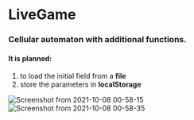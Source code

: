 # LiveGame


### Cellular automaton with additional functions. 
#### It is planned:
  1. to load the initial field from a **file**
  2. store the parameters in **localStorage**

![Screenshot from 2021-10-08 00-58-15](https://user-images.githubusercontent.com/32200119/136468233-673e9bb2-3b7d-40e8-b92b-f8a7049a83a7.png)
![Screenshot from 2021-10-08 00-58-35](https://user-images.githubusercontent.com/32200119/136468240-3fc631af-155e-4160-95f2-05c2e089d32e.png)
